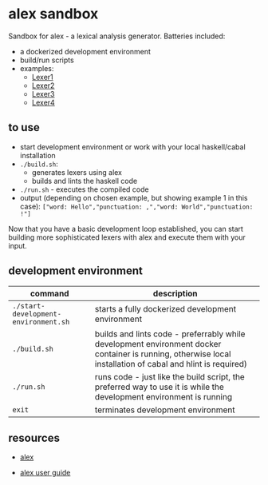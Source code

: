 # alex sandbox

Sandbox for alex - a lexical analysis generator. Batteries included:

* a dockerized development environment
* build/run scripts
* examples:
  * [Lexer1](./Lexers/Lexer1)
  * [Lexer2](./Lexers/Lexer2)
  * [Lexer3](./Lexers/Lexer3)
  * [Lexer4](./Lexers/Lexer4)

## to use

* start development environment or work with your local haskell/cabal installation
* `./build.sh`:
  * generates lexers using alex
  * builds and lints the haskell code
* `./run.sh` - executes the compiled code
* output (depending on chosen example, but showing example 1 in this case): `["word: Hello","punctuation: ,","word: World","punctuation: !"]`

Now that you have a basic development loop established, you can start building more sophisticated lexers with alex and execute them with your input.

## development environment

| command | description |
| --- | --- |
| `./start-development-environment.sh` | starts a fully dockerized development environment |
| `./build.sh` | builds and lints code - preferrably while development environment docker container is running, otherwise local installation of cabal and hlint is required) |
| `./run.sh` | runs code - just like the build script, the preferred way to use it is while the development environment is running |
| `exit` | terminates development environment |

## resources

* [alex](https://github.com/haskell/alex)

* [alex user guide](https://haskell-alex.readthedocs.io/en/latest/index.html)
